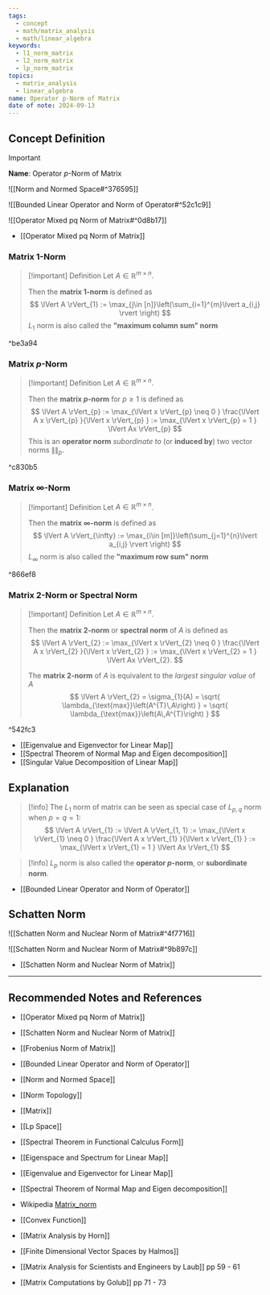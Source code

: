 ```yaml
---
tags:
  - concept
  - math/matrix_analysis
  - math/linear_algebra
keywords:
  - l1_norm_matrix
  - l2_norm_matrix
  - lp_norm_matrix
topics:
  - matrix_analysis
  - linear_algebra
name: Operator p-Norm of Matrix
date of note: 2024-09-13
---
```


## Concept Definition


>[!important]
>**Name**: Operator $p$-Norm of Matrix

![[Norm and Normed Space#^376595]]

![[Bounded Linear Operator and Norm of Operator#^52c1c9]]

![[Operator Mixed pq Norm of Matrix#^0d8b17]]

- [[Operator Mixed pq Norm of Matrix]]

### Matrix $1$-Norm

>[!important] Definition
>Let $A \in \mathbb{R}^{m\times n}$. 
>
>Then the **matrix 1-norm** is defined as 
>$$
>\lVert A \rVert_{1} := \max_{j\in [n]}\left(\sum_{i=1}^{m}\lvert a_{i,j} \rvert \right)
>$$
>$L_{1}$ norm is also called the **"maximum column sum" norm**

^be3a94

### Matrix $p$-Norm


>[!important] Definition
>Let $A \in \mathbb{R}^{m\times n}$. 
>
>Then the **matrix $p$-norm** for $p \ge 1$ is defined as 
>$$
>\lVert A \rVert_{p} := \max_{\lVert x \rVert_{p} \neq 0 } \frac{\lVert A x \rVert_{p} }{\lVert x \rVert_{p} } := \max_{\lVert x \rVert_{p} = 1 } \lVert Ax \rVert_{p} 
>$$
>This is an **operator norm** _subordinate to_ (or **induced by**) two vector norms $\lVert  \rVert_{p}.$

^c830b5

### Matrix $\infty$-Norm

>[!important] Definition
>Let $A \in \mathbb{R}^{m\times n}$. 
>
>Then the **matrix $\infty$-norm**  is defined as 
>$$
>\lVert A \rVert_{\infty} := \max_{i\in [m]}\left(\sum_{j=1}^{n}\lvert a_{i,j} \rvert \right)
>$$
>$L_{\infty}$ norm is also called the **"maximum row sum" norm**

^866ef8


### Matrix $2$-Norm or Spectral Norm

>[!important] Definition
>Let $A \in \mathbb{R}^{m\times n}$. 
>
>Then the **matrix 2-norm** or **spectral norm** of $A$ is defined as 
>$$
>\lVert A \rVert_{2} := \max_{\lVert x \rVert_{2} \neq 0 } \frac{\lVert A x \rVert_{2} }{\lVert x \rVert_{2} } := \max_{\lVert x \rVert_{2} = 1 } \lVert Ax \rVert_{2}. 
>$$
>
>The **matrix 2-norm** of $A$ is equivalent to the *largest singular value* of $A$
>$$
>\lVert A \rVert_{2} = \sigma_{1}(A) = \sqrt{ \lambda_{\text{max}}\left(A^{T}\,A\right) }  = \sqrt{ \lambda_{\text{max}}\left(A\,A^{T}\right) } 
>$$

^542fc3

- [[Eigenvalue and Eigenvector for Linear Map]]
- [[Spectral Theorem of Normal Map and Eigen decomposition]]
- [[Singular Value Decomposition of Linear Map]]


## Explanation

>[!info]
>The $L_{1}$ norm of matrix can be seen as special case of $L_{p,q}$ norm when $p = q =1$:
>$$
>\lVert A \rVert_{1} := \lVert A \rVert_{1, 1} := \max_{\lVert x \rVert_{1} \neq 0 } \frac{\lVert A x \rVert_{1} }{\lVert x \rVert_{1} } := \max_{\lVert x \rVert_{1} = 1 } \lVert Ax \rVert_{1} 
>$$

>[!info]
>$L_{p}$ norm is also called the **operator $p$-norm**, or **subordinate norm**.

- [[Bounded Linear Operator and Norm of Operator]]

## Schatten Norm

![[Schatten Norm and Nuclear Norm of Matrix#^4f7716]]

![[Schatten Norm and Nuclear Norm of Matrix#^9b897c]]

- [[Schatten Norm and Nuclear Norm of Matrix]]


-----------
##  Recommended Notes and References

- [[Operator Mixed pq Norm of Matrix]]
- [[Schatten Norm and Nuclear Norm of Matrix]]
- [[Frobenius Norm of Matrix]]


- [[Bounded Linear Operator and Norm of Operator]]
- [[Norm and Normed Space]]
- [[Norm Topology]]
- [[Matrix]]


- [[Lp Space]]
- [[Spectral Theorem in Functional Calculus Form]]
- [[Eigenspace and Spectrum for Linear Map]]
- [[Eigenvalue and Eigenvector for Linear Map]]
- [[Spectral Theorem of Normal Map and Eigen decomposition]]
- Wikipedia [Matrix_norm](https://en.wikipedia.org/wiki/Matrix_norm)
- [[Convex Function]]


- [[Matrix Analysis by Horn]]
- [[Finite Dimensional Vector Spaces by Halmos]]
- [[Matrix Analysis for Scientists and Engineers by Laub]] pp 59 - 61
- [[Matrix Computations by Golub]] pp 71 - 73